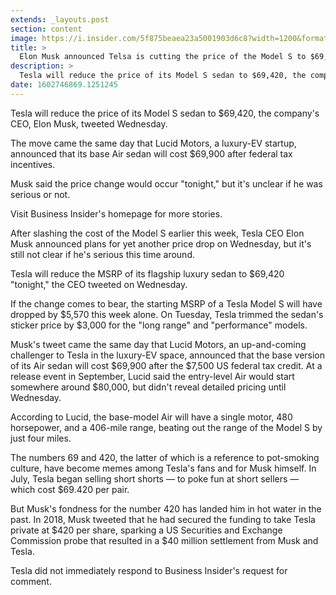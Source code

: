 ```yaml
--- 
extends: _layouts.post 
section: content 
image: https://i.insider.com/5f875beaea23a5001903d6c8?width=1200&format=jpeg 
title: > 
  Elon Musk announced Telsa is cutting the price of the Model S to $69,420 the same day competitor Lucid Motors revealed the price of its cheaper Air sedan 
description: > 
  Tesla will reduce the price of its Model S sedan to $69,420, the company's CEO, Elon Musk, tweeted Wednesday.The move came the same day that Lucid Motors, a luxury-EV startup, announced that its base Air sedan will cost $69,900 after federal tax incentives.Musk said the price change would occur "tonight," but it's unclear if he was serious or not.If the change comes to bear, the starting MSRP of a Tesla Model S will have dropped by $5,570 this week alone.According to Lucid, the base-model Air will have a single motor, 480 horsepower, and a 406-mile range, beating out the range of the Model S by just four miles. 
date: 1602746869.1251245 
--- 
```

Tesla will reduce the price of its Model S sedan to $69,420, the company's CEO, Elon Musk, tweeted Wednesday.

The move came the same day that Lucid Motors, a luxury-EV startup, announced that its base Air sedan will cost $69,900 after federal tax incentives.

Musk said the price change would occur "tonight," but it's unclear if he was serious or not.

Visit Business Insider's homepage for more stories.

After slashing the cost of the Model S earlier this week, Tesla CEO Elon Musk announced plans for yet another price drop on Wednesday, but it's still not clear if he's serious this time around.

Tesla will reduce the MSRP of its flagship luxury sedan to $69,420 "tonight," the CEO tweeted on Wednesday.

If the change comes to bear, the starting MSRP of a Tesla Model S will have dropped by $5,570 this week alone. On Tuesday, Tesla trimmed the sedan's sticker price by $3,000 for the "long range" and "performance" models.

Musk's tweet came the same day that Lucid Motors, an up-and-coming challenger to Tesla in the luxury-EV space, announced that the base version of its Air sedan will cost $69,900 after the $7,500 US federal tax credit. At a release event in September, Lucid said the entry-level Air would start somewhere around $80,000, but didn't reveal detailed pricing until Wednesday.

According to Lucid, the base-model Air will have a single motor, 480 horsepower, and a 406-mile range, beating out the range of the Model S by just four miles.

The numbers 69 and 420, the latter of which is a reference to pot-smoking culture, have become memes among Tesla's fans and for Musk himself. In July, Tesla began selling short shorts — to poke fun at short sellers — which cost $69.420 per pair.

But Musk's fondness for the number 420 has landed him in hot water in the past. In 2018, Musk tweeted that he had secured the funding to take Tesla private at $420 per share, sparking a US Securities and Exchange Commission probe that resulted in a $40 million settlement from Musk and Tesla.

Tesla did not immediately respond to Business Insider's request for comment.